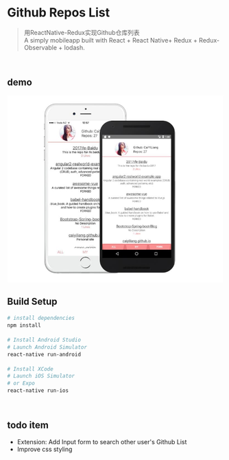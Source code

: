 # Github Repos List

> 用ReactNative-Redux实现Github仓库列表<br>
> A simply mobileapp built with React + React Native+ Redux + Redux-Observable + lodash.
<br>

## demo
<img src="./nativeList.JPG" alt="Native-GithubRepos-List" >
<br>

## Build Setup

``` bash
# install dependencies
npm install

# Install Android Studio
# Launch Android Simulator
react-native run-android

# Install XCode
# Launch iOS Simulator
# or Expo 
react-native run-ios

```
<br>


## todo item
- Extension: Add Input form to search other user's Github List
- Improve css styling
<br>